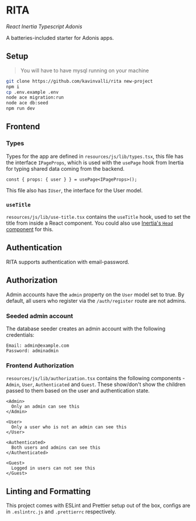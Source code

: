 # RITA
*React Inertia Typescript Adonis*

A batteries-included starter for Adonis apps.

## Setup
> You will have to have mysql running on your machine
```sh
git clone https://github.com/kavinvalli/rita new-project
npm i
cp .env.example .env
node ace migration:run
node ace db:seed
npm run dev
```

## Frontend

### Types

Types for the app are defined in `resources/js/lib/types.tsx`, this file has the interface `IPageProps`, which is used with the `usePage` hook from Inertia for typing shared data coming from the backend.

```tsx
const { props: { user } } = usePage<IPageProps>();
```

This file also has `IUser`, the interface for the User model.

### `useTitle`

`resources/js/lib/use-title.tsx` contains the `useTitle` hook, used to set the title from inside a React component. You could also use [Inertia's `Head` component](https://inertiajs.com/title-and-meta) for this.

## Authentication

RITA supports authentication with email-password.

## Authorization

Admin accounts have the `admin` property on the `User` model set to true. By default, all users who register via the `/auth/register` route are not admins.

### Seeded admin account

The database seeder creates an admin account with the following credentials:

```
Email: admin@example.com
Password: adminadmin
```

### Frontend Authorization

`resources/js/lib/authorization.tsx` contains the following components - `Admin`, `User`, `Authenticated` and `Guest`. These show/don't show the children passed to them based on the user and authentication state.

```tsx
<Admin>
  Only an admin can see this
</Admin>

<User>
  Only a user who is not an admin can see this
</User>

<Authenticated>
  Both users and admins can see this
</Authenticated>

<Guest>
  Logged in users can not see this
</Guest>
```

## Linting and Formatting

This project comes with ESLint and Prettier setup out of the box, configs are in `.eslintrc.js` and `.prettierrc` respectively.
